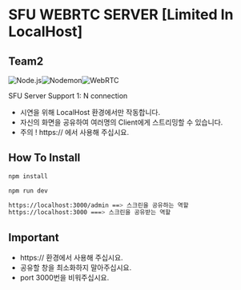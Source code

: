 # SFU WEBRTC SERVER [Limited In LocalHost]
## Team2
<img alt="Node.js" src ="https://img.shields.io/badge/Node.js-339933.svg?&style=for-the-badge&logo=Node.js&logoColor=white"/><img alt="Nodemon" src ="https://img.shields.io/badge/Nodemon-76D04B.svg?&style=for-the-badge&logo=Nodemon&logoColor=white"/><img alt="WebRTC" src ="https://img.shields.io/badge/WebRTC-#333333.svg?&style=for-the-badge&logo=WebRTC&logoColor=white"/>

SFU Server Support 1: N connection 

- 시연을 위해 LocalHost 환경에서만 작동합니다. 
- 자신의 화면을 공유하여 여러명의 Client에게 스트리밍할 수 있습니다.
- 주의 ! https:// 에서 사용해 주십시요.

## How To Install
```sh
npm install

npm run dev

https://localhost:3000/admin ==> 스크린을 공유하는 역할 
https://localhost:3000 ===> 스크린을 공유받는 역할
```

## Important
- https:// 환경에서 사용해 주십시요.
- 공유할 창을 최소화하지 말아주십시요.
- port 3000번을 비워주십시요.
